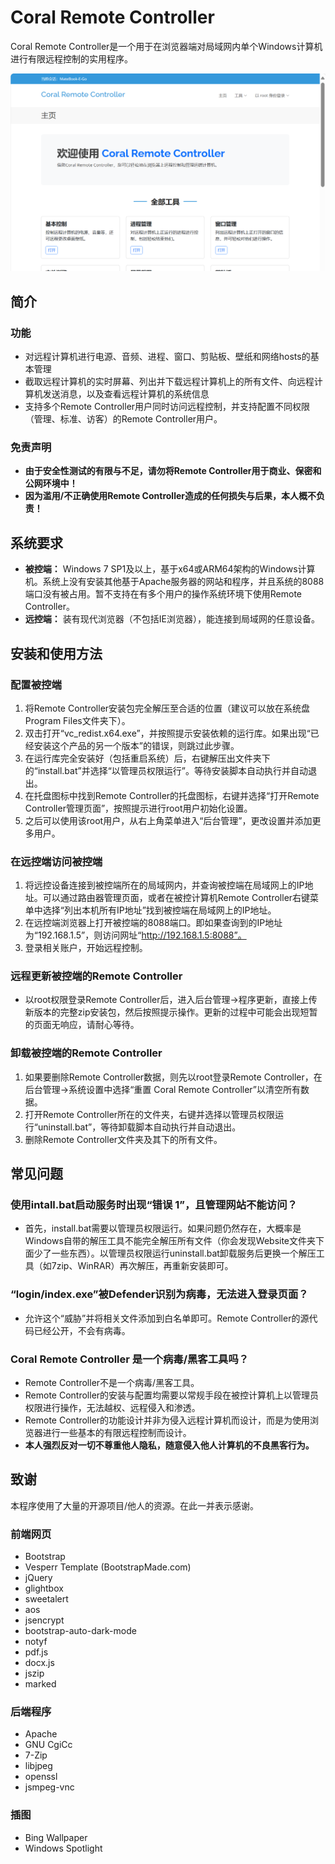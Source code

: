 # Coral Remote Controller
Coral Remote Controller是一个用于在浏览器端对局域网内单个Windows计算机进行有限远程控制的实用程序。

![Remote Controller 主页](main.png)
## 简介
### 功能
+ 对远程计算机进行电源、音频、进程、窗口、剪贴板、壁纸和网络hosts的基本管理
+ 截取远程计算机的实时屏幕、列出并下载远程计算机上的所有文件、向远程计算机发送消息，以及查看远程计算机的系统信息
+ 支持多个Remote Controller用户同时访问远程控制，并支持配置不同权限（管理、标准、访客）的Remote Controller用户。
### 免责声明
+ **由于安全性测试的有限与不足，请勿将Remote Controller用于商业、保密和公网环境中！**  
+ **因为滥用/不正确使用Remote Controller造成的任何损失与后果，本人概不负责！**

## 系统要求
+ **被控端：** Windows 7 SP1及以上，基于x64或ARM64架构的Windows计算机。系统上没有安装其他基于Apache服务器的网站和程序，并且系统的8088端口没有被占用。暂不支持在有多个用户的操作系统环境下使用Remote Controller。  
+ **远控端：** 装有现代浏览器（不包括IE浏览器），能连接到局域网的任意设备。

## 安装和使用方法
### 配置被控端
1. 将Remote Controller安装包完全解压至合适的位置（建议可以放在系统盘Program Files文件夹下）。
2. 双击打开“vc_redist.x64.exe”，并按照提示安装依赖的运行库。如果出现“已经安装这个产品的另一个版本”的错误，则跳过此步骤。
3. 在运行库完全安装好（包括重启系统）后，右键解压出文件夹下的“install.bat”并选择“以管理员权限运行”。等待安装脚本自动执行并自动退出。
4. 在托盘图标中找到Remote Controller的托盘图标，右键并选择“打开Remote Controller管理页面”，按照提示进行root用户初始化设置。
5. 之后可以使用该root用户，从右上角菜单进入“后台管理”，更改设置并添加更多用户。
### 在远控端访问被控端
1. 将远控设备连接到被控端所在的局域网内，并查询被控端在局域网上的IP地址。可以通过路由器管理页面，或者在被控计算机Remote Controller右键菜单中选择“列出本机所有IP地址”找到被控端在局域网上的IP地址。
2. 在远控端浏览器上打开被控端的8088端口。即如果查询到的IP地址为“192.168.1.5”，则访问网址“http://192.168.1.5:8088”。
3. 登录相关账户，开始远程控制。
### 远程更新被控端的Remote Controller
+ 以root权限登录Remote Controller后，进入后台管理->程序更新，直接上传新版本的完整zip安装包，然后按照提示操作。更新的过程中可能会出现短暂的页面无响应，请耐心等待。
### 卸载被控端的Remote Controller
1. 如果要删除Remote Controller数据，则先以root登录Remote Controller，在后台管理->系统设置中选择“重置 Coral Remote Controller”以清空所有数据。
2. 打开Remote Controller所在的文件夹，右键并选择以管理员权限运行“uninstall.bat”，等待卸载脚本自动执行并自动退出。
3. 删除Remote Controller文件夹及其下的所有文件。

## 常见问题
### 使用intall.bat启动服务时出现“错误 1”，且管理网站不能访问？
+ 首先，install.bat需要以管理员权限运行。如果问题仍然存在，大概率是Windows自带的解压工具不能完全解压所有文件（你会发现Website文件夹下面少了一些东西）。以管理员权限运行uninstall.bat卸载服务后更换一个解压工具（如7zip、WinRAR）再次解压，再重新安装即可。
### “login/index.exe”被Defender识别为病毒，无法进入登录页面？
+ 允许这个“威胁”并将相关文件添加到白名单即可。Remote Controller的源代码已经公开，不会有病毒。
### Coral Remote Controller 是一个病毒/黑客工具吗？
+ Remote Controller不是一个病毒/黑客工具。
+ Remote Controller的安装与配置均需要以常规手段在被控计算机上以管理员权限进行操作，无法越权、远程侵入和渗透。
+ Remote Controller的功能设计并非为侵入远程计算机而设计，而是为使用浏览器进行一些基本的有限远程控制而设计。
+ **本人强烈反对一切不尊重他人隐私，随意侵入他人计算机的不良黑客行为。**
## 致谢
本程序使用了大量的开源项目/他人的资源。在此一并表示感谢。
### 前端网页
+ Bootstrap
+ Vesperr Template (BootstrapMade.com)
+ jQuery
+ glightbox
+ sweetalert
+ aos
+ jsencrypt
+ bootstrap-auto-dark-mode
+ notyf
+ pdf.js
+ docx.js
+ jszip
+ marked
### 后端程序
+ Apache
+ GNU CgiCc
+ 7-Zip
+ libjpeg
+ openssl
+ jsmpeg-vnc
### 插图
+ Bing Wallpaper
+ Windows Spotlight